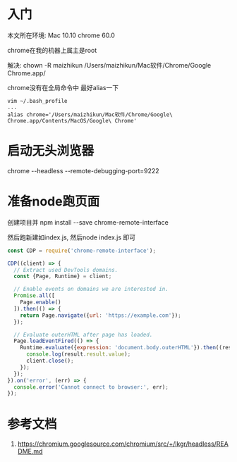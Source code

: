 # 入门

本文所在环境: Mac 10.10 chrome 60.0

chrome在我的机器上属主是root

解决: chown -R maizhikun /Users/maizhikun/Mac软件/Chrome/Google Chrome.app/

chrome没有在全局命令中 最好alias一下

```shell
vim ~/.bash_profile
...
alias chrome='/Users/maizhikun/Mac软件/Chrome/Google\ Chrome.app/Contents/MacOS/Google\ Chrome'

```

# 启动无头浏览器

chrome --headless --remote-debugging-port=9222

# 准备node跑页面

创建项目并 npm install --save chrome-remote-interface

然后跑新建如index.js, 然后node index.js 即可

```javascript
const CDP = require('chrome-remote-interface');

CDP((client) => {
  // Extract used DevTools domains.
  const {Page, Runtime} = client;

  // Enable events on domains we are interested in.
  Promise.all([
    Page.enable()
  ]).then(() => {
    return Page.navigate({url: 'https://example.com'});
  });

  // Evaluate outerHTML after page has loaded.
  Page.loadEventFired(() => {
    Runtime.evaluate({expression: 'document.body.outerHTML'}).then((result) => {
      console.log(result.result.value);
      client.close();
    });
  });
}).on('error', (err) => {
  console.error('Cannot connect to browser:', err);
});
```


# 参考文档

1. https://chromium.googlesource.com/chromium/src/+/lkgr/headless/README.md